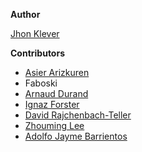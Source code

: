 **Author**

[Jhon Klever](http://www.twitter.com/elfoxero)

**Contributors**

* [Asier Arizkuren](https://www.github.com/aarizkuren)
* Faboski
* [Arnaud Durand](http://mathix.org/linux/)
* [Ignaz Forster](https://www.github.com/laenion)
* [David Rajchenbach-Teller](https://github.com/Yoric)
* [Zhouming Lee](http://www.twitter.com/web3ter)
* [Adolfo Jayme Barrientos](https://www.github.com/fitoschido)